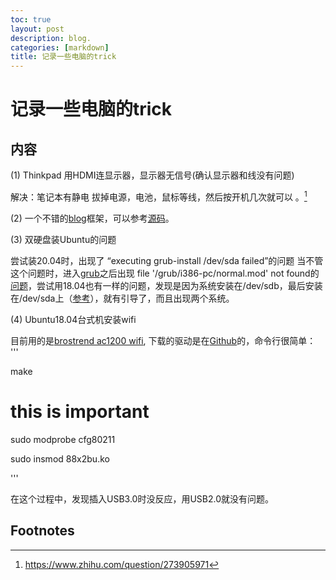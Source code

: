 ```yaml
---
toc: true
layout: post
description: blog.
categories: [markdown]
title: 记录一些电脑的trick
---
```

# 记录一些电脑的trick

## 内容
(1) Thinkpad 用HDMI连显示器，显示器无信号(确认显示器和线没有问题)

解决：笔记本有静电
拔掉电源，电池，鼠标等线，然后按开机几次就可以 。[^1]

(2) 一个不错的[blog](https://jhermann.github.io/blog/)框架，可以参考[源码](https://github.com/jhermann/blog)。

(3) 双硬盘装Ubuntu的问题

尝试装20.04时，出现了 “executing grub-install /dev/sda failed”的问题
当不管这个问题时，进入[grub](https://blog.csdn.net/C_chuxin/article/details/82812955)之后出现 file '/grub/i386-pc/normal.mod' not found的[问题](https://askubuntu.com/questions/266429/error-file-grub-i386-pc-normal-mod-not-found)，尝试用18.04也有一样的问题，发现是因为系统安装在/dev/sdb，最后安装在/dev/sda上（[参考](https://askubuntu.com/questions/459620/unable-to-install-grub-in-dev-sda-when-installing-grub)），就有引导了，而且出现两个系统。

(4) Ubuntu18.04台式机安装wifi

目前用的是[brostrend ac1200 wifi](https://www.amazon.fr/dp/B07FCNP2VL/ref=pe_27091421_487052621_TE_item), 下载的驱动是在[Github](https://github.com/cilynx/rtl88x2bu)的，命令行很简单：
'''

make 

# this is important
sudo modprobe cfg80211

sudo insmod 88x2bu.ko

'''

在这个过程中，发现插入USB3.0时没反应，用USB2.0就没有问题。


## Footnotes


[^1]: https://www.zhihu.com/question/273905971
